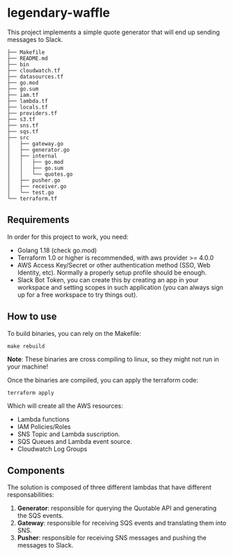 # legendary-waffle

This project implements a simple quote generator that will end up sending messages to Slack.

```
├── Makefile
├── README.md
├── bin
├── cloudwatch.tf
├── datasources.tf
├── go.mod
├── go.sum
├── iam.tf
├── lambda.tf
├── locals.tf
├── providers.tf
├── s3.tf
├── sns.tf
├── sqs.tf
├── src
│   ├── gateway.go
│   ├── generator.go
│   ├── internal
│   │   ├── go.mod
│   │   ├── go.sum
│   │   └── quotes.go
│   ├── pusher.go
│   ├── receiver.go
│   └── test.go
└── terraform.tf
```

## Requirements
In order for this project to work, you need:
- Golang 1.18 (check go.mod)
- Terraform 1.0 or higher is recommended, with aws provider >= 4.0.0
- AWS Access Key/Secret or other authentication method (SSO, Web Identity, etc). Normally a properly
setup profile should be enough.
- Slack Bot Token, you can create this by creating an app in your workspace and setting scopes in such
application (you can always sign up for a free workspace to try things out).

## How to use

To build binaries, you can rely on the Makefile:

```shell
make rebuild
```

**Note**: These binaries are cross compiling to linux, so they might not run in your machine!

Once the binaries are compiled, you can apply the terraform code:

```shell
terraform apply
```

Which will create all the AWS resources:
- Lambda functions
- IAM Policies/Roles
- SNS Topic and Lambda suscription.
- SQS Queues and Lambda event source.
- Cloudwatch Log Groups

## Components

The solution is composed of three different lambdas that have different responsabilities:

1. **Generator**: responsible for querying the Quotable API and generating the SQS events.
2. **Gateway**: responsible for receiving SQS events and translating them into SNS.
3. **Pusher**: responsible for receiving SNS messages and pushing the messages to Slack.
